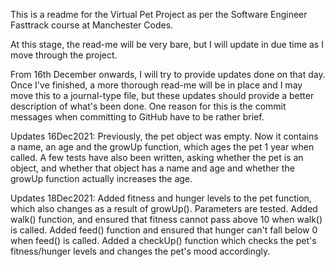 This is a readme for the Virtual Pet Project as per the Software Engineer Fasttrack course at Manchester Codes.

At this stage, the read-me will be very bare, but I will update in due time as I move through the project.

From 16th December onwards, I will try to provide updates done on that day. Once I've finished, a more thorough read-me will be in place and I may move this to a journal-type file, but these updates should provide a better description of what's been done. One reason for this is the commit messages when committing to GitHub have to be rather brief.

Updates 16Dec2021: Previously, the pet object was empty. Now it contains a name, an age and the growUp function, which ages the pet 1 year when called. A few tests have also been written, asking whether the pet is an object, and whether that object has a name and age and whether the growUp function actually increases the age.

Updates 18Dec2021: Added fitness and hunger levels to the pet function, which also changes as a result of growUp(). Parameters are tested. Added walk() function, and ensured that fitness cannot pass above 10 when walk() is called. Added feed() function and ensured that hunger can't fall below 0 when feed() is called. Added a checkUp() function which checks the pet's fitness/hunger levels and changes the pet's mood accordingly.